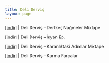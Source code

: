 ```yaml
---
title: Deli Derviş
layout: page
---
```


<a href="https://cloud.mail.ru/public/9d0bc6a38682%2FDeli%20Dervis%20-%20Dertkes%20Nameler%20Mixtape%2F" target="_blank">[indir]</a> | Deli Derviş &#8211; Dertkeş Nağmeler Mixtape

<a href="https://cloud.mail.ru/public/d78a3a47e957%2FDeli%20Dervis%20-%20Isyan%20Ep%2F" target="_blank">[indir]</a> | Deli Derviş &#8211; İsyan Ep.

<a href="https://cloud.mail.ru/public/4a35c38271b5%2FDeli%20Dervis%20-%20Karanl%C4%B1ktaki%20Ad%C4%B1mlar%20Mixtape%2F" target="_blank">[indir]</a> | Deli Derviş &#8211; Karanlıktaki Adımlar Mixtape

<a href="https://cloud.mail.ru/public/d245c4f3a1c9%2FDeli%20Dervi%C5%9F%20-%20Karma%20Par%C3%A7alar%2F" target="_blank">[indir]</a> | Deli Derviş &#8211; Karma Parçalar